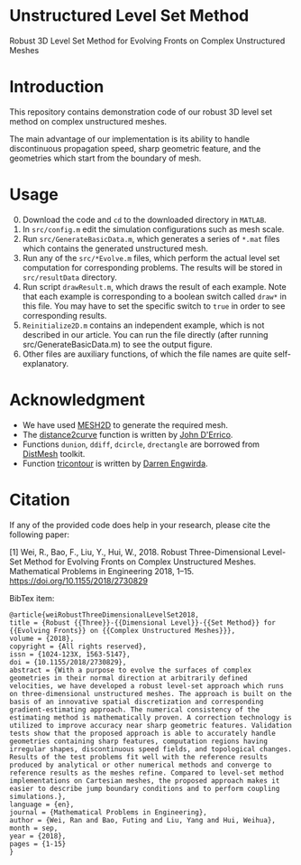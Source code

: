 # Unstructured Level Set Method
Robust 3D Level Set Method for Evolving Fronts on Complex Unstructured Meshes

# Introduction

This repository contains demonstration code of our robust 3D level set method on complex unstructured meshes.

The main advantage of our implementation is its ability to handle discontinuous propagation speed, sharp geometric feature, and the geometries which start from the boundary of mesh.

# Usage

0. Download the code and `cd` to the downloaded directory in `MATLAB`.
1. In `src/config.m` edit the simulation configurations such as mesh scale.
2. Run `src/GenerateBasicData.m`, which generates a series of `*.mat` files which contains the generated unstructured mesh.
3. Run any of the `src/*Evolve.m`	 files, which perform the actual level set computation for corresponding problems. The results will be stored in `src/resultData` directory.
4. Run script `drawResult.m`, which draws the result of each example. Note that each example is corresponding to a boolean switch called `draw*` in this file. You may have to set the specific switch to `true` in order to see corresponding results.
5. `Reinitialize2D.m` contains an independent example, which is not described in our article. You can run the file directly (after running src/GenerateBasicData.m) to see the output figure.
6. Other files are auxiliary functions, of which the file names are quite self-explanatory.


# Acknowledgment

+ We have used [MESH2D](https://github.com/dengwirda/mesh2d) to generate the required mesh.
+ The [distance2curve](https://ww2.mathworks.cn/matlabcentral/fileexchange/34869-distance2curve) function is written by [John D'Errico](https://ww2.mathworks.cn/matlabcentral/profile/authors/869215-john-d-errico).
+ Functions `dunion`, `ddiff`, `dcircle`, `drectangle` are borrowed from [DistMesh](http://persson.berkeley.edu/distmesh/) toolkit.
+ Function [tricontour](https://ww2.mathworks.cn/matlabcentral/fileexchange/10408-contours-for-triangular-grids) is written by [Darren Engwirda](https://ww2.mathworks.cn/matlabcentral/profile/authors/870403-darren-engwirda).

# Citation

If any of the provided code does help in your research, please cite the following paper:

[1] Wei, R., Bao, F., Liu, Y., Hui, W., 2018. Robust Three-Dimensional Level-Set Method for Evolving Fronts on Complex Unstructured Meshes. Mathematical Problems in Engineering 2018, 1–15. https://doi.org/10.1155/2018/2730829

BibTex item:

    @article{weiRobustThreeDimensionalLevelSet2018,
    title = {Robust {{Three}}-{{Dimensional Level}}-{{Set Method}} for {{Evolving Fronts}} on {{Complex Unstructured Meshes}}},
    volume = {2018},
    copyright = {All rights reserved},
    issn = {1024-123X, 1563-5147},
    doi = {10.1155/2018/2730829},
    abstract = {With a purpose to evolve the surfaces of complex geometries in their normal direction at arbitrarily defined velocities, we have developed a robust level-set approach which runs on three-dimensional unstructured meshes. The approach is built on the basis of an innovative spatial discretization and corresponding gradient-estimating approach. The numerical consistency of the estimating method is mathematically proven. A correction technology is utilized to improve accuracy near sharp geometric features. Validation tests show that the proposed approach is able to accurately handle geometries containing sharp features, computation regions having irregular shapes, discontinuous speed fields, and topological changes. Results of the test problems fit well with the reference results produced by analytical or other numerical methods and converge to reference results as the meshes refine. Compared to level-set method implementations on Cartesian meshes, the proposed approach makes it easier to describe jump boundary conditions and to perform coupling simulations.},
    language = {en},
    journal = {Mathematical Problems in Engineering},
    author = {Wei, Ran and Bao, Futing and Liu, Yang and Hui, Weihua},
    month = sep,
    year = {2018},
    pages = {1-15}
    }
